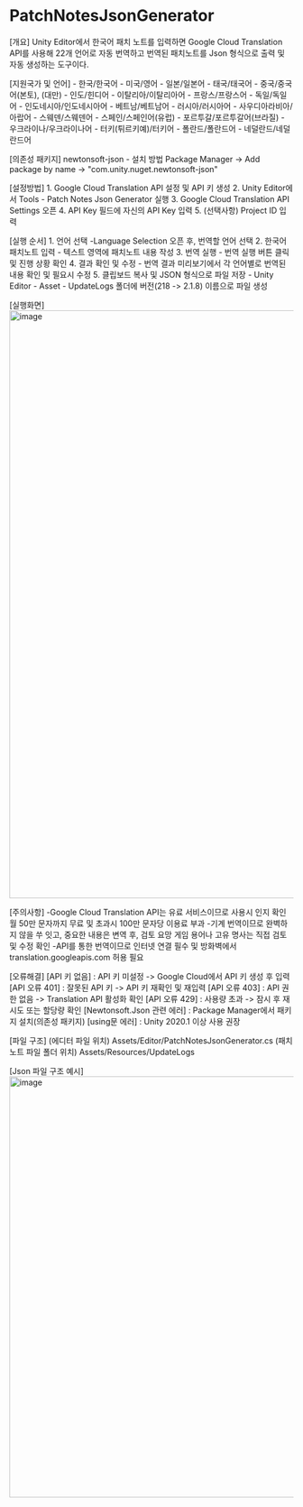 # PatchNotesJsonGenerator
 
  [개요]
    Unity Editor에서 한국어 패치 노트를 입력하면 Google Cloud Translation API를 사용해 
    22개 언어로 자동 번역하고 번역된 패치노트를 Json 형식으로 출력 및 자동 생성하는 도구이다.

  [지원국가 및 언어]
    - 한국/한국어
    - 미국/영어
    - 일본/일본어
    - 태국/태국어
    - 중국/중국어(본토), (대만)
    - 인도/힌디어
    - 이탈리아/이탈리아어
    - 프랑스/프랑스어
    - 독일/독일어
    - 인도네시아/인도네시아어
    - 베트남/베트남어
    - 러시아/러시아어
    - 사우디아라비아/아랍어
    - 스웨덴/스웨덴어
    - 스페인/스페인어(유럽)
    - 포르투갈/포르투갈어(브라질)
    - 우크라이나/우크라이나어
    - 터키(튀르키예)/터키어
    - 폴란드/폴란드어
    - 네덜란드/네덜란드어

  [의존성 패키지]
    newtonsoft-json
    - 설치 방법
        Package Manager -> Add package by name -> "com.unity.nuget.newtonsoft-json"

  [설정방법]
    1. Google Cloud Translation API 설정 및 API 키 생성
    2. Unity Editor에서 Tools - Patch Notes Json Generator 실행
    3. Google Cloud Translation API Settings 오픈
    4. API Key 필드에 자신의 API Key 입력
    5. (선택사항) Project ID 입력
    
  [실행 순서]
    1. 언어 선택
        -Language Selection 오픈 후, 번역할 언어 선택
    2. 한국어 패치노트 입력
        - 텍스트 영역에 패치노트 내용 작성
    3. 번역 실행
        - 번역 실행 버튼 클릭 및 진행 상황 확인
    4. 결과 확인 및 수정
        - 번역 결과 미리보기에서 각 언어별로 번역된 내용 확인 및 필요시 수정
    5. 클립보드 복사 및 JSON 형식으로 파일 저장
        - Unity Editor - Asset - UpdateLogs 폴더에 버전(218 -> 2.1.8) 이름으로 파일 생성


  [실행화면]
    <img width="1307" height="1043" alt="image" src="https://github.com/user-attachments/assets/ba81b410-2f61-4e93-a6be-4e54963d7a14" /> 


  [주의사항]
    -Google Cloud Translation API는 유료 서비스이므로 사용시 인지 확인
    월 50만 문자까지 무료 및 초과시 100만 문자당 이용료 부과
    -기계 번역이므로 완벽하지 않을 쑤 잇고, 중요한 내용은 변역 후, 검토 요망
    게임 용어나 고유 명사는 직접 검토 및 수정 확인
    -API를 통한 번역이므로 인터넷 연결 필수 및 방화벽에서 translation.googleapis.com 허용 필요

  [오류해결]
    [API 키 없음] : API 키 미설정
          -> Google Cloud에서 API 키 생성 후 입력
    [API 오류 401] : 잘못된 API 키
          -> API 키 재확인 및 재입력
    [API 오류 403] : API 권한 없음
          -> Translation API 활성화 확인
    [API 오류 429] : 사용량 초과
          -> 잠시 후 재시도 또는 할당량 확인
    [Newtonsoft.Json 관련 에러] : Package Manager에서 패키지 설치(의존성 패키지)
    [using문 에러] : Unity 2020.1 이상 사용 권장


  [파일 구조]
    (에디터 파일 위치) Assets/Editor/PatchNotesJsonGenerator.cs
    (패치노트 파일 폴더 위치) Assets/Resources/UpdateLogs
    

  [Json 파일 구조 예시]
  <img width="1191" height="747" alt="image" src="https://github.com/user-attachments/assets/92eb2424-dd6a-4468-a5f2-ecb3d625400e" />


    
    
    

  
    
